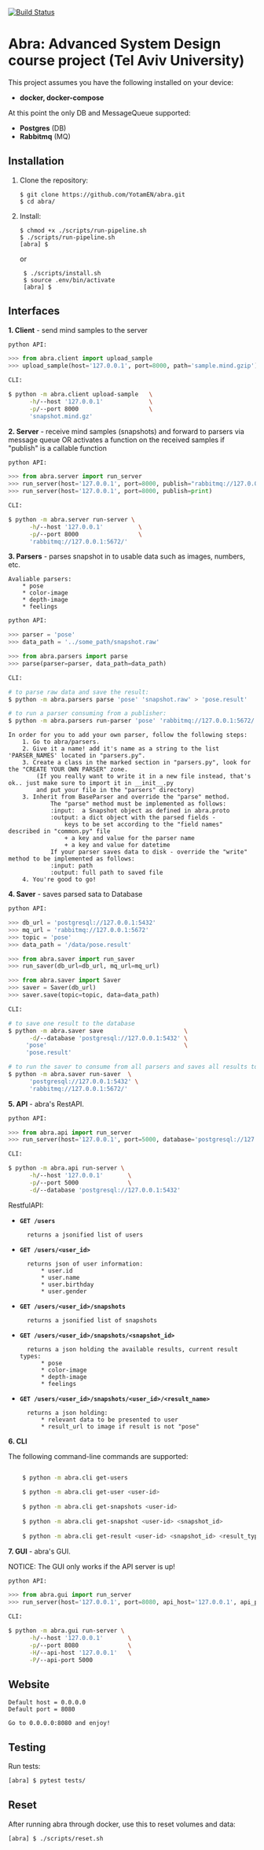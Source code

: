 [![Build Status](https://travis-ci.org/YotamEN/abra.svg?branch=master)](https://travis-ci.org/github/YotamEN/abra)

# Abra: Advanced System Design course project (Tel Aviv University)

This project assumes you have the following installed on your device:
* **docker, docker-compose** 

At this point the only DB and MessageQueue supported:
* **Postgres** (DB)
* **Rabbitmq** (MQ)

## Installation

1. Clone the repository:

    ```console
    $ git clone https://github.com/YotamEN/abra.git
    $ cd abra/
    ```

2. Install:

    ```console
    $ chmod +x ./scripts/run-pipeline.sh
    $ ./scripts/run-pipeline.sh
    [abra] $
    ```
   
   or 
   
   ```console
    $ ./scripts/install.sh
    $ source .env/bin/activate
    [abra] $
    ```
   

## Interfaces

**1. Client** - send mind samples to the server

```python
python API:

>>> from abra.client import upload_sample
>>> upload_sample(host='127.0.0.1', port=8000, path='sample.mind.gzip')
```
```bash
CLI:

$ python -m abra.client upload-sample   \
      -h/--host '127.0.0.1'             \
      -p/--port 8000                    \
      'snapshot.mind.gz'
```

**2. Server** - receive mind samples (snapshots) and forward to parsers via message queue OR 
activates a function on the received samples if "publish" is a callable function
   
```python
python API:

>>> from abra.server import run_server
>>> run_server(host='127.0.0.1', port=8000, publish="rabbitmq://127.0.0.1:5672")
>>> run_server(host='127.0.0.1', port=8000, publish=print)
```
```bash
CLI:

$ python -m abra.server run-server \
      -h/--host '127.0.0.1'          \
      -p/--port 8000                 \
      'rabbitmq://127.0.0.1:5672/'
```
**3. Parsers** - parses snapshot in to usable data such as images, numbers, etc.

    Avaliable parsers:
        * pose
        * color-image
        * depth-image
        * feelings
```python
python API:

>>> parser = 'pose'
>>> data_path = '../some_path/snapshot.raw'

>>> from abra.parsers import parse
>>> parse(parser=parser, data_path=data_path)
```
```bash
CLI:

# to parse raw data and save the result:
$ python -m abra.parsers parse 'pose' 'snapshot.raw' > 'pose.result'

# to run a parser consuming from a publisher:
$ python -m abra.parsers run-parser 'pose' 'rabbitmq://127.0.0.1:5672/'
```
```
In order for you to add your own parser, follow the following steps:
    1. Go to abra/parsers.
    2. Give it a name! add it's name as a string to the list 'PARSER_NAMES' located in "parsers.py".
    3. Create a class in the marked section in "parsers.py", look for the "CREATE YOUR OWN PARSER" zone.
        (If you really want to write it in a new file instead, that's ok.. just make sure to import it in __init__.py
        and put your file in the "parsers" directory)
    3. Inherit from BaseParser and override the "parse" method.
            The "parse" method must be implemented as follows:
            :input:  a Snapshot object as defined in abra.proto
            :output: a dict object with the parsed fields - 
                keys to be set according to the "field names" described in "common.py" file
                + a key and value for the parser name
                + a key and value for datetime
            If your parser saves data to disk - override the "write" method to be implemented as follows:
            :input: path
            :output: full path to saved file
    4. You're good to go!
```

**4. Saver** - saves parsed sata to Database
```python
python API:

>>> db_url = 'postgresql://127.0.0.1:5432'
>>> mq_url = 'rabbitmq://127.0.0.1:5672'
>>> topic = 'pose'
>>> data_path = '/data/pose.result'

>>> from abra.saver import run_saver
>>> run_saver(db_url=db_url, mq_url=mq_url)

>>> from abra.saver import Saver
>>> saver = Saver(db_url)
>>> saver.save(topic=topic, data=data_path)
```
```bash
CLI:

# to save one result to the database
$ python -m abra.saver save                       \
      -d/--database 'postgresql://127.0.0.1:5432' \
     'pose'                                       \
     'pose.result'

# to run the saver to consume from all parsers and saves all results to the DB
$ python -m abra.saver run-saver  \
      'postgresql://127.0.0.1:5432' \
      'rabbitmq://127.0.0.1:5672/'

```

**5. API** - abra's RestAPI.

```python
python API:

>>> from abra.api import run_server
>>> run_server(host='127.0.0.1', port=5000, database='postgresql://127.0.0.1:5432')
```
```bash
CLI:

$ python -m abra.api run-server \
      -h/--host '127.0.0.1'       \
      -p/--port 5000              \
      -d/--database 'postgresql://127.0.0.1:5432'
```
RestfulAPI:
* **`GET /users`**

        returns a jsonified list of users
    
* **`GET /users/<user_id>`**

        returns json of user information:
            * user.id
            * user.name
            * user.birthday
            * user.gender
    
* **`GET /users/<user_id>/snapshots`**

        returns a jsonified list of snapshots
    
* **`GET /users/<user_id>/snapshots/<snapshot_id>`**

        returns a json holding the available results, current result types:
            * pose
            * color-image
            * depth-image
            * feelings
    
* **`GET /users/<user_id>/snapshots/<user_id>/<result_name>`**

        returns a json holding:
            * relevant data to be presented to user 
            * result_url to image if result is not "pose"
        

**6. CLI**

The following command-line commands are supported:
```bash

    $ python -m abra.cli get-users
    
    $ python -m abra.cli get-user <user-id> 
    
    $ python -m abra.cli get-snapshots <user-id> 
    
    $ python -m abra.cli get-snapshot <user-id> <snapshot_id>
    
    $ python -m abra.cli get-result <user-id> <snapshot_id> <result_type>
```
  

**7. GUI** - abra's GUI.

NOTICE: The GUI only works if the API server is up!

```python
python API:

>>> from abra.gui import run_server
>>> run_server(host='127.0.0.1', port=8080, api_host='127.0.0.1', api_port=5000)
```
```bash
CLI:

$ python -m abra.gui run-server \
      -h/--host '127.0.0.1'       \
      -p/--port 8080              \
      -H/--api-host '127.0.0.1'   \
      -P/--api-port 5000
```
  
## Website


    Default host = 0.0.0.0
    Default port = 8080
            
    Go to 0.0.0.0:8080 and enjoy!


## Testing

Run tests:
```bash
[abra] $ pytest tests/
```


## Reset

After running abra through docker, use this to reset volumes and data:
```bash
[abra] $ ./scripts/reset.sh
```
